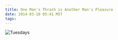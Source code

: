 ```yaml
---
title: One Man's Thrash is Another Man's Pleasure
date: 2014-03-10 05:41 MST
tags:
---
```

<img src="/images/one-man's-thrash-is-another-man's-pleasure_manvsmagic.png" alt="Tuesdays" />

